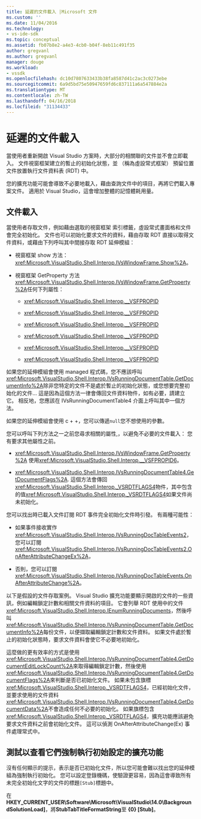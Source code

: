 ```yaml
---
title: 延遲的文件載入 |Microsoft 文件
ms.custom: ''
ms.date: 11/04/2016
ms.technology:
- vs-ide-sdk
ms.topic: conceptual
ms.assetid: fb07b8e2-a4e3-4cb0-b04f-8eb11c491f35
author: gregvanl
ms.author: gregvanl
manager: douge
ms.workload:
- vssdk
ms.openlocfilehash: dc10d7807633433b38fa8587d41c2ac3c0273ebe
ms.sourcegitcommit: 6a9d5bd75e50947659fd6c837111a6a547884e2a
ms.translationtype: MT
ms.contentlocale: zh-TW
ms.lasthandoff: 04/16/2018
ms.locfileid: "31134433"
---
```

# <a name="delayed-document-loading"></a>延遲的文件載入
當使用者重新開啟 Visual Studio 方案時，大部分的相關聯的文件並不會立即載入。 文件視窗框架建立的暫止的初始化狀態，並 （稱為虛設常式框架） 預留位置文件放置執行文件資料表 (RDT) 中。  
  
 您的擴充功能可能會導致不必要地載入，藉由查詢文件中的項目，再將它們載入專案文件。 適用於 Visual Studio，這會增加整體的記憶體耗用量。  
  
## <a name="document-loading"></a>文件載入  
 當使用者存取文件，例如藉由選取的視窗框架 索引標籤，虛設常式畫面格和文件會完全初始化。 文件也可以初始化要求文件的資料，藉由存取 RDT 直接以取得文件資料，或藉由下列呼叫其中間接存取 RDT 延伸模組：  
  
-   視窗框架 show 方法： <xref:Microsoft.VisualStudio.Shell.Interop.IVsWindowFrame.Show%2A>。  
  
-   視窗框架 GetProperty 方法<xref:Microsoft.VisualStudio.Shell.Interop.IVsWindowFrame.GetProperty%2A>任何下列屬性：  
  
    -   <xref:Microsoft.VisualStudio.Shell.Interop.__VSFPROPID>  
  
    -   <xref:Microsoft.VisualStudio.Shell.Interop.__VSFPROPID>  
  
    -   <xref:Microsoft.VisualStudio.Shell.Interop.__VSFPROPID>  
  
    -   <xref:Microsoft.VisualStudio.Shell.Interop.__VSFPROPID>  
  
    -   <xref:Microsoft.VisualStudio.Shell.Interop.__VSFPROPID>  
  
    -   <xref:Microsoft.VisualStudio.Shell.Interop.__VSFPROPID>  
  
 如果您的延伸模組會使用 managed 程式碼，您不應該呼叫<xref:Microsoft.VisualStudio.Shell.Interop.IVsRunningDocumentTable.GetDocumentInfo%2A>除非您特定的文件不是處於暫止的初始化狀態，或您想要完整初始化的文件... 這是因為這個方法一律會傳回文件資料物件，如有必要，請建立它。 相反地，您應該在 IVsRunningDocumentTable4 介面上呼叫其中一個方法。  
  
 如果您的延伸模組會使用 c + +，您可以傳遞`null`您不想使用的參數。  
  
 您可以呼叫下列方法之一之前您尋求相關的屬性,，以避免不必要的文件載入： 您有要求其他屬性之前。  
  
-   <xref:Microsoft.VisualStudio.Shell.Interop.IVsWindowFrame.GetProperty%2A> 使用<xref:Microsoft.VisualStudio.Shell.Interop.__VSFPROPID6>。  
  
-   <xref:Microsoft.VisualStudio.Shell.Interop.IVsRunningDocumentTable4.GetDocumentFlags%2A>. 這個方法會傳回<xref:Microsoft.VisualStudio.Shell.Interop._VSRDTFLAGS4>物件，其中包含的值<xref:Microsoft.VisualStudio.Shell.Interop._VSRDTFLAGS4>如果文件尚未初始化。  
  
 您可以找出時已載入文件訂閱 RDT 事件完全初始化文件時引發。 有兩種可能性：  
  
-   如果事件接收實作<xref:Microsoft.VisualStudio.Shell.Interop.IVsRunningDocTableEvents2>，您可以訂閱<xref:Microsoft.VisualStudio.Shell.Interop.IVsRunningDocTableEvents2.OnAfterAttributeChangeEx%2A>，  
  
-   否則，您可以訂閱<xref:Microsoft.VisualStudio.Shell.Interop.IVsRunningDocTableEvents.OnAfterAttributeChange%2A>。  
  
 以下是假設的文件存取案例。 Visual Studio 擴充功能要顯示開啟的文件的一些資訊，例如編輯鎖定計數和相關文件資料的項目。 它會列舉 RDT 使用中的文件<xref:Microsoft.VisualStudio.Shell.Interop.IEnumRunningDocuments>，然後呼叫<xref:Microsoft.VisualStudio.Shell.Interop.IVsRunningDocumentTable.GetDocumentInfo%2A>每份文件，以便擷取編輯鎖定計數和文件資料。 如果文件處於暫止的初始化狀態時，要求文件資料會使它不必要地初始化。  
  
 這麼做的更有效率的方式是使用<xref:Microsoft.VisualStudio.Shell.Interop.IVsRunningDocumentTable4.GetDocumentEditLockCount%2A>來取得編輯鎖定計數，然後使用<xref:Microsoft.VisualStudio.Shell.Interop.IVsRunningDocumentTable4.GetDocumentFlags%2A>來判斷是否已初始化文件。 如果未包含旗標<xref:Microsoft.VisualStudio.Shell.Interop._VSRDTFLAGS4>，已經初始化文件，並要求使用的文件資料<xref:Microsoft.VisualStudio.Shell.Interop.IVsRunningDocumentTable4.GetDocumentData%2A>不會造成任何不必要的初始化。 如果旗標包含<xref:Microsoft.VisualStudio.Shell.Interop._VSRDTFLAGS4>，擴充功能應該避免要求文件資料之前會初始化文件。 這可以偵測 OnAfterAttributeChange(Ex) 事件處理常式中。  
  
## <a name="testing-extensions-to-see-if-they-force-initialization"></a>測試以查看它們強制執行初始設定的擴充功能  
 沒有任何顯示的提示，表示是否已初始化文件，所以您可能會難以找出您的延伸模組為強制執行初始化。 您可以設定登錄機碼，使驗證更容易，因為這會導致所有未完全初始化文字的文件的標題`[Stub]`標題中。  
  
 在**HKEY_CURRENT_USER\Software\Microsoft\VisualStudio\14.0\BackgroundSolutionLoad]**，將**StubTabTitleFormatString**至 **{0} [Stub]**。